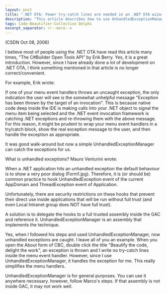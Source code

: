 ```yaml
---
layout: post
title: ".NET OTA: Fewer try-catch lines are needed in an .NET OTA wizards"
description: "This article describes how to use UnhandledExceptionManager to catch unhandled exceptions in .NET OTA wizards."
tags: Code-Beautifier-Collection Delphi
excerpt_separator: <!--more-->
---
```

(CSDN Oct 08, 2006)

I believe most of people using the .NET OTA have read this article many times, "The C#Builder Open Tools API" by Erik Berry. Yes, it is a great introduction. However, since I have already done a lot of development on .NET OTA, I think something mentioned in that article is no longer correct/convenient.
<!--more-->

For example, Erik wrote:

If one of your menu event handlers throws an uncaught exception, the only indication the user will see is the somewhat unhelpful message "Exception has been thrown by the target of an invocation". This is because native code deep inside the IDE is making calls into your .NET object to signal the menu item being selected and the .NET event invocation framework is catching .NET exceptions and re-throwing them with the above message. For this reason, it might be prudent to wrap your menu event handlers in a try/catch block, show the real exception message to the user, and then handle the exception as appropriate.

It was good walk-around but now a simple UnhandledExceptionManager can catch the exceptions for us.

What is unhandled exceptions? Mauro Venturini wrote:

When a .NET application hits an unhandled exception the default behaviour is to show a very poor dialog (Form1.jpg). Therefore, it is (or should be) common practice to hook UnhandledException event of the current AppDomain and ThreadException event of Application.

Unfortunately, there are security restrictions on these hooks that prevent their direct use inside applications that will be run without full trust (and even Local Intranet group does NOT have full trust).

A solution is to delegate the hooks to a full trusted assembly inside the GAC and reference it. UnhandledExceptionManager is an assembly that implements the technique.

Yes, when I followed his steps and used UnhandledExceptionManager, now unhandled exceptions are caught. I leave all of you an example. When you open the About form of CBC, double click the title "Beautify the code, delight the work", an exception is thrown and I write no try-catch lines inside the menu event handler. However, since I use UnhandledExceptionManager, it handles the exception for me. This really simplifies the menu handlers.

UnhandledExceptionManager is for general purposes. You can use it anywhere necessary. however, follow Marco's steps. If that assembly is not inside GAC, it may not work well.
